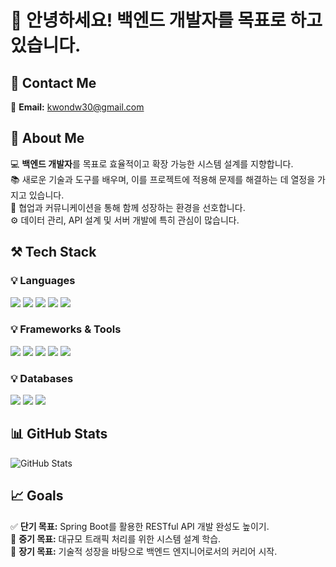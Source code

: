 # 👋 안녕하세요! 백엔드 개발자를 목표로 하고 있습니다.  

## 📧 Contact Me  
📩 **Email:** [kwondw30@gmail.com](mailto:kwondw30@gmail.com)  

## 🌟 About Me  
💻 **백엔드 개발자**를 목표로 효율적이고 확장 가능한 시스템 설계를 지향합니다.  
📚 새로운 기술과 도구를 배우며, 이를 프로젝트에 적용해 문제를 해결하는 데 열정을 가지고 있습니다.  
🚀 협업과 커뮤니케이션을 통해 함께 성장하는 환경을 선호합니다.  
⚙️ 데이터 관리, API 설계 및 서버 개발에 특히 관심이 많습니다.  

## ⚒️ Tech Stack  

### 💡 Languages  
<p>
<img src="https://img.shields.io/badge/Java-007396?style=flat&logo=Java&logoColor=white" />
<img src="https://img.shields.io/badge/JavaScript-F7DF1E?style=flat&logo=JavaScript&logoColor=black" />
<img src="https://img.shields.io/badge/HTML5-E34F26?style=flat&logo=HTML5&logoColor=white" />
<img src="https://img.shields.io/badge/CSS3-1572B6?style=flat&logo=CSS3&logoColor=white" />
<img src="https://img.shields.io/badge/jQuery-0769AD?style=flat&logo=jQuery&logoColor=white" />
</p>

### 💡 Frameworks & Tools  
<p>
<img src="https://img.shields.io/badge/Spring-6DB33F?style=flat&logo=Spring&logoColor=white" />
<img src="https://img.shields.io/badge/Spring%20Boot-6DB33F?style=flat&logo=SpringBoot&logoColor=white" />
<img src="https://img.shields.io/badge/IntelliJ%20IDEA-000000?style=flat&logo=IntelliJIDEA&logoColor=white" />
<img src="https://img.shields.io/badge/Git-F05032?style=flat&logo=Git&logoColor=white" />
<img src="https://img.shields.io/badge/Postman-FF6C37?style=flat&logo=Postman&logoColor=white" />
</p>

### 💡 Databases  
<p>
<img src="https://img.shields.io/badge/MySQL-4479A1?style=flat&logo=MySQL&logoColor=white" />
<img src="https://img.shields.io/badge/Oracle-F80000?style=flat&logo=Oracle&logoColor=white" />
<img src="https://img.shields.io/badge/MariaDB-003545?style=flat&logo=MariaDB&logoColor=white" />
</p>



## 📊 GitHub Stats  
![GitHub Stats](https://github-readme-stats.vercel.app/api?username=dongwouk&show_icons=true&theme=radical)  

## 📈 Goals  
✅ **단기 목표:** Spring Boot를 활용한 RESTful API 개발 완성도 높이기.  
🎯 **중기 목표:** 대규모 트래픽 처리를 위한 시스템 설계 학습.  
🚀 **장기 목표:** 기술적 성장을 바탕으로 백엔드 엔지니어로서의 커리어 시작.
